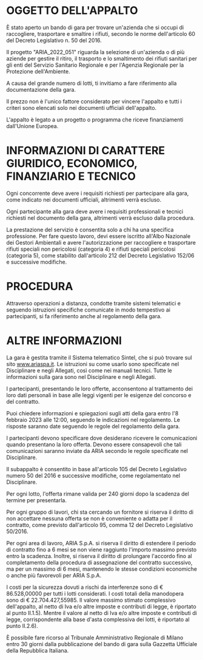 # OGGETTO DELL'APPALTO
È stato aperto un bando di gara per trovare un'azienda che si occupi di raccogliere, trasportare e smaltire i rifiuti, secondo le norme dell'articolo 60 del Decreto Legislativo n. 50 del 2016.

Il progetto "ARIA_2022_051" riguarda la selezione di un'azienda o di più aziende per gestire il ritiro, il trasporto e lo smaltimento dei rifiuti sanitari per gli enti del Servizio Sanitario Regionale e per l'Agenzia Regionale per la Protezione dell'Ambiente.

A causa del grande numero di lotti, ti invitiamo a fare riferimento alla documentazione della gara.

Il prezzo non è l'unico fattore considerato per vincere l'appalto e tutti i criteri sono elencati solo nei documenti ufficiali dell'appalto.

L'appalto è legato a un progetto o programma che riceve finanziamenti dall'Unione Europea.

# INFORMAZIONI DI CARATTERE GIURIDICO, ECONOMICO, FINANZIARIO E TECNICO
Ogni concorrente deve avere i requisiti richiesti per partecipare alla gara, come indicato nei documenti ufficiali, altrimenti verrà escluso.

Ogni partecipante alla gara deve avere i requisiti professionali e tecnici richiesti nel documento della gara, altrimenti verrà escluso dalla procedura.

La prestazione del servizio è consentita solo a chi ha una specifica professione. Per fare questo lavoro, devi essere iscritto all'Albo Nazionale dei Gestori Ambientali e avere l'autorizzazione per raccogliere e trasportare rifiuti speciali non pericolosi (categoria 4) e rifiuti speciali pericolosi (categoria 5), come stabilito dall'articolo 212 del Decreto Legislativo 152/06 e successive modifiche.

# PROCEDURA
Attraverso operazioni a distanza, condotte tramite sistemi telematici e seguendo istruzioni specifiche comunicate in modo tempestivo ai partecipanti, si fa riferimento anche al regolamento della gara.

# ALTRE INFORMAZIONI
La gara è gestita tramite il Sistema telematico Sintel, che si può trovare sul sito www.ariaspa.it. Le istruzioni su come usarlo sono specificate nel Disciplinare e negli Allegati, così come nei manuali tecnici. Tutte le informazioni sulla gara sono nel Disciplinare e negli Allegati.

I partecipanti, presentando le loro offerte, acconsentono al trattamento dei loro dati personali in base alle leggi vigenti per le esigenze del concorso e del contratto.

Puoi chiedere informazioni e spiegazioni sugli atti della gara entro l'8 febbraio 2023 alle 12:00, seguendo le indicazioni nel regolamento. Le risposte saranno date seguendo le regole del regolamento della gara.

I partecipanti devono specificare dove desiderano ricevere le comunicazioni quando presentano la loro offerta. Devono essere consapevoli che tali comunicazioni saranno inviate da ARIA secondo le regole specificate nel Disciplinare.

Il subappalto è consentito in base all'articolo 105 del Decreto Legislativo numero 50 del 2016 e successive modifiche, come regolamentato nel Disciplinare.

Per ogni lotto, l'offerta rimane valida per 240 giorni dopo la scadenza del termine per presentarla.

Per ogni gruppo di lavori, chi sta cercando un fornitore si riserva il diritto di non accettare nessuna offerta se non è conveniente o adatta per il contratto, come previsto dall'articolo 95, comma 12 del Decreto Legislativo 50/2016.

Per ogni area di lavoro, ARIA S.p.A. si riserva il diritto di estendere il periodo di contratto fino a 6 mesi se non viene raggiunto l'importo massimo previsto entro la scadenza. Inoltre, si riserva il diritto di prolungare l'accordo fino al completamento della procedura di assegnazione del contratto successivo, ma per un massimo di 6 mesi, mantenendo le stesse condizioni economiche o anche più favorevoli per ARIA S.p.A.

I costi per la sicurezza dovuti a rischi da interferenze sono di € 86.528,00000 per tutti i lotti considerati. I costi totali della manodopera sono di € 22.704.427,55985. Il valore massimo stimato complessivo dell'appalto, al netto di Iva e/o altre imposte e contributi di legge, è riportato al punto II.1.5). Mentre il valore al netto di Iva e/o altre imposte e contributi di legge, corrispondente alla base d'asta complessiva dei lotti, è riportato al punto II.2.6).

È possibile fare ricorso al Tribunale Amministrativo Regionale di Milano entro 30 giorni dalla pubblicazione del bando di gara sulla Gazzetta Ufficiale della Repubblica Italiana.

